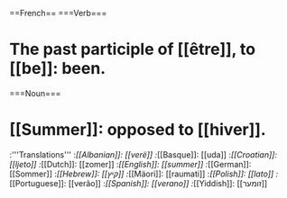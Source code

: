 ==French==
===Verb===
# The past participle of [[être]], to [[be]]: been.
===Noun===
# [[Summer]]: opposed to [[hiver]].

:'''Translations'''
:*[[Albanian]]: [[verë]]
:*[[Basque]]: [[uda]]
:*[[Croatian]]: [[ljeto]]
:*[[Dutch]]: [[zomer]]
:*[[English]]: [[summer]]
:*[[German]]: [[Sommer]]
:*[[Hebrew]]: [[קיץ]]
:*[[Mäori]]: [[raumati]]
:*[[Polish]]: [[lato]]
:*[[Portuguese]]: [[verão]]
:*[[Spanish]]: [[verano]]
:*[[Yiddish]]: [[זומער]]